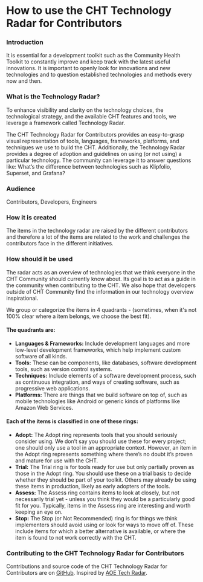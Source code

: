 # How to use the CHT Technology Radar for Contributors

### Introduction

It is essential for a development toolkit such as the Community Health Toolkit to constantly improve and keep track with the latest useful innovations. It is important to openly look for innovations and new technologies and to question established technologies and methods every now and then.

### What is the Technology Radar?

To enhance visibility and clarity on the technology choices, the technological strategy, and the available CHT features and tools, we leverage a framework called Technology Radar.

The CHT Technology Radar for Contributors provides an easy-to-grasp visual representation of tools, languages, frameworks, platforms, and techniques we use to build the CHT. Additionally, the Technology Radar provides a degree of adoption and guidelines on using (or not using) a particular technology. The community can leverage it to answer questions like: What’s the difference between technologies such as Klipfolio, Superset, and Grafana?

### Audience

Contributors, Developers, Engineers

### How it is created

The items in the technology radar are raised by the different contributors and therefore a lot of the items are related to the work and challenges the contributors face in the different initiatives.

### How should it be used

The radar acts as an overview of technologies that we think everyone in the CHT Community should currently know about. Its goal is to act as a guide in the community when contributing to the CHT. We also hope that developers outside of CHT Community find the information in our technology overview inspirational.

We group or categorize the items in 4 quadrants - (sometimes, when it's not 100% clear where a item belongs, we choose the best fit).

#### The quadrants are:

- **Languages & Frameworks:** Include development languages and more low-level development frameworks, which help implement custom software of all kinds.
- **Tools:** These can be components, like databases, software development tools, such as version control systems.
- **Techniques:** Include elements of a software development process, such as continuous integration, and ways of creating software, such as progressive web applications.
- **Platforms:** There are things that we build software on top of, such as mobile technologies like Android or generic kinds of platforms like Amazon Web Services.

#### Each of the items is classified in one of these rings:

- **Adopt:** The Adopt ring represents tools that you should seriously consider using. We don’t say you should use these for every project; one should only use a tool in an appropriate context. However, an item in the Adopt ring represents something where there’s no doubt it’s proven and mature for use with the CHT.
- **Trial:** The Trial ring is for tools ready for use but only partially proven as those in the Adopt ring. You should use these on a trial basis to decide whether they should be part of your toolkit. Others may already be using these items in production, likely as early adopters of the tools.
- **Assess:** The Assess ring contains items to look at closely, but not necessarily trial yet - unless you think they would be a particularly good fit for you. Typically, items in the Assess ring are interesting and worth keeping an eye on.
- **Stop:** The Stop (or Not Recommended) ring is for things we think implementers should avoid using or look for ways to move off of. These include items for which a better alternative is available, or where the item is found to not work correctly with the CHT.

### Contributing to the CHT Technology Radar for Contributors

Contributions and source code of the CHT Technology Radar for Contributors are on [GitHub](https://github.com/medic/cht-tech-radar-contributors). Inspired by [AOE Tech Radar](https://github.com/AOEpeople/aoe_technology_radar).
